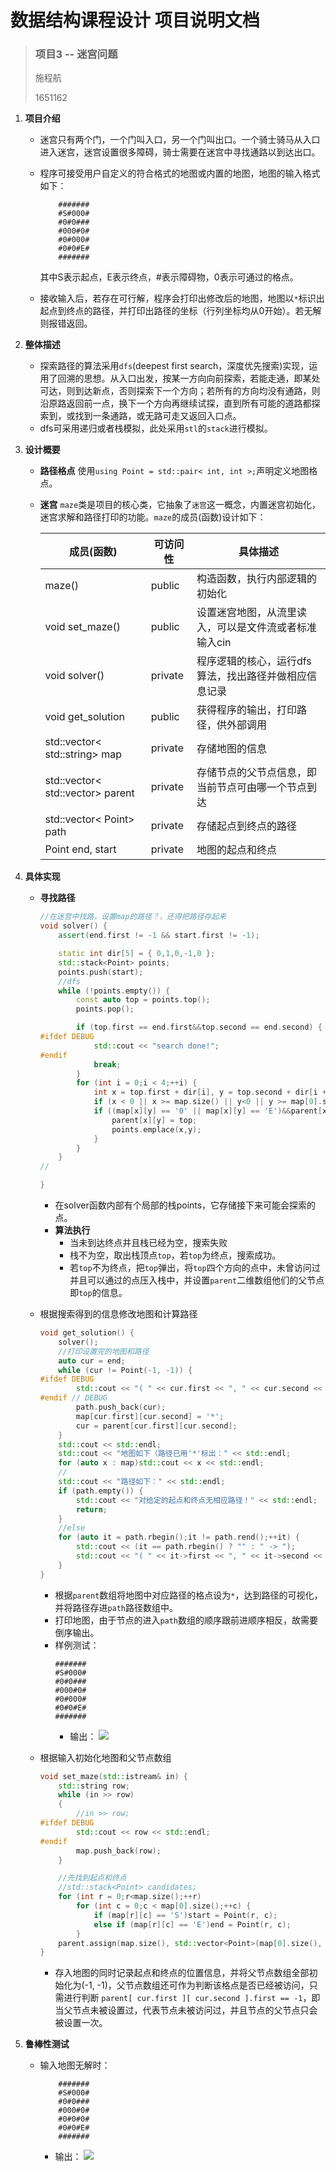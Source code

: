 # 数据结构课程设计 项目说明文档


> ### **项目3 -- 迷宫问题**
>
> 施程航
>
> 1651162



1. **项目介绍**
    - 迷宫只有两个门，一个门叫入口，另一个门叫出口。一个骑士骑马从入口进入迷宫，迷宫设置很多障碍，骑士需要在迷宫中寻找通路以到达出口。
    - 程序可接受用户自定义的符合格式的地图或内置的地图，地图的输入格式如下：
        ```
            #######
            #S#000#
            #0#0###
            #000#0#
            #0#000#
            #0#0#E#
            #######
        ```
        
        其中S表示起点，E表示终点，#表示障碍物，0表示可通过的格点。
    - 接收输入后，若存在可行解，程序会打印出修改后的地图，地图以`*`标识出起点到终点的路径，并打印出路径的坐标（行列坐标均从0开始）。若无解则报错返回。

2. **整体描述**
    - 探索路径的算法采用`dfs`(deepest first search，深度优先搜索)实现，运用了回溯的思想。从入口出发，按某一方向向前探索，若能走通，即某处可达，则到达新点，否则探索下一个方向；若所有的方向均没有通路，则沿原路返回前一点，换下一个方向再继续试探，直到所有可能的道路都探索到，或找到一条通路，或无路可走又返回入口点。
    - dfs可采用递归或者栈模拟，此处采用`stl`的`stack`进行模拟。
    

3. **设计概要**
    - **路径格点**
        使用`using Point = std::pair< int, int >;`声明定义地图格点。
    - **迷宫**
        `maze`类是项目的核心类，它抽象了`迷宫`这一概念，内置迷宫初始化，迷宫求解和路径打印的功能。`maze`的成员(函数)设计如下：
        
        |成员(函数)|可访问性|具体描述|
        |-|-|-|
        |maze()|public|构造函数，执行内部逻辑的初始化|
        |void set_maze()|public|设置迷宫地图，从流里读入，可以是文件流或者标准输入cin|
        |void solver()|private|程序逻辑的核心，运行dfs算法，找出路径并做相应信息记录|
        |void get_solution|public|获得程序的输出，打印路径，供外部调用|
        |std::vector< std::string> map|private|存储地图的信息|
        |std::vector< std::vector<Point>> parent|private|存储节点的父节点信息，即当前节点可由哪一个节点到达|
        |std::vector< Point> path|private|存储起点到终点的路径|
        |Point end, start|private|地图的起点和终点|

4. **具体实现**
    - **寻找路径**
        ```c++
        //在迷宫中找路，设置map的路径？，还得把路径存起来
	    void solver() {
		    assert(end.first != -1 && start.first != -1);

		    static int dir[5] = { 0,1,0,-1,0 };
		    std::stack<Point> points;
		    points.push(start);
		    //dfs
		    while (!points.empty()) {
			    const auto top = points.top();
			    points.pop();

			    if (top.first == end.first&&top.second == end.second) {
        #ifdef DEBUG
				    std::cout << "search done!";
        #endif
				    break;
			    }
			    for (int i = 0;i < 4;++i) {
				    int x = top.first + dir[i], y = top.second + dir[i + 1];
				    if (x < 0 || x >= map.size() || y<0 || y >= map[0].size())continue;
				    if ((map[x][y] == '0' || map[x][y] == 'E')&&parent[x][y].first == -1) {
					    parent[x][y] = top;
					    points.emplace(x,y);
				    }
			    }
		    }
		//
		
	    }
        ```
        - 在solver函数内部有个局部的栈points，它存储接下来可能会探索的点。
        - **算法执行**
            - 当未到达终点并且栈已经为空，搜索失败
            - 栈不为空，取出栈顶点`top`，若`top`为终点，搜索成功。
            - 若`top`不为终点，把`top`弹出，将`top`四个方向的点中，未曾访问过并且可以通过的点压入栈中，并设置`parent`二维数组他们的父节点即`top`的信息。
    - 根据搜索得到的信息修改地图和计算路径
        ```c++
        void get_solution() {
		    solver();
		    //打印设置完的地图和路径
		    auto cur = end;
		    while (cur != Point(-1, -1)) {
        #ifdef DEBUG
			    std::cout << "( " << cur.first << ", " << cur.second << " ) ";
        #endif // DEBUG
			    path.push_back(cur);
			    map[cur.first][cur.second] = '*';
			    cur = parent[cur.first][cur.second];
		    }
		    std::cout << std::endl;
		    std::cout << "地图如下（路径已用'*'标出：" << std::endl;
		    for (auto x : map)std::cout << x << std::endl;
		    //
		    std::cout << "路径如下：" << std::endl;
		    if (path.empty()) {
			    std::cout << "对给定的起点和终点无相应路径！" << std::endl;
			    return;
		    }
		    //else
		    for (auto it = path.rbegin();it != path.rend();++it) {
			    std::cout << (it == path.rbegin() ? "" : " -> ");
			    std::cout << "( " << it->first << ", " << it->second << " )";
		    }
	    }
        ```
        
        - 根据`parent`数组将地图中对应路径的格点设为`*`，达到路径的可视化，并将路径存进`path`路径数组中。
        - 打印地图，由于节点的进入`path`数组的顺序跟前进顺序相反，故需要倒序输出。
        - 样例测试：
            ```
            #######
            #S#000#
            #0#0###
            #000#0#
            #0#000#
            #0#0#E#
            #######
            ```
            - 输出：
            ![](snapshots/nice_try.jpg)

    - 根据输入初始化地图和父节点数组
        ```c++
        void set_maze(std::istream& in) {
		    std::string row;
		    while (in >> row)
		    {
			    //in >> row;
        #ifdef DEBUG
			    std::cout << row << std::endl;
        #endif
    			map.push_back(row);
		    }

		    //先找到起点和终点
		    //std::stack<Point> candidates;
		    for (int r = 0;r<map.size();++r)
			    for (int c = 0;c < map[0].size();++c) {
				    if (map[r][c] == 'S')start = Point(r, c);
				    else if (map[r][c] == 'E')end = Point(r, c);
			    }
		    parent.assign(map.size(), std::vector<Point>(map[0].size(), Point(-1, -1)));
	    }
        ```
        - 存入地图的同时记录起点和终点的位置信息，并将父节点数组全部初始化为(-1, -1)，父节点数组还可作为判断该格点是否已经被访问，只需进行判断 `parent[ cur.first ][ cur.second ].first == -1`，即当父节点未被设置过，代表节点未被访问过，并且节点的父节点只会被设置一次。

5. **鲁棒性测试**
    - 输入地图无解时：
        ```
            #######
            #S#000#
            #0#0###
            #000#0#
            #0#0#0#
            #0#0#E#
            #######
        ```
        - 输出：
        ![](snapshots/no_path.jpg)
